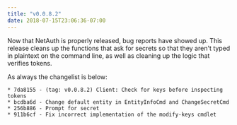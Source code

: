```yaml
---
title: "v0.0.8.2"
date: 2018-07-15T23:06:36-07:00
---
```


Now that NetAuth is properly released, bug reports have showed up.
This release cleans up the functions that ask for secrets so that they
aren't typed in plaintext on the command line, as well as cleaning up
the logic that verifies tokens.

As always the changelist is below:

```
* 7da8155 - (tag: v0.0.8.2) Client: Check for keys before inspecting tokens
* bcdba6d - Change default entity in EntityInfoCmd and ChangeSecretCmd
* 256b886 - Prompt for secret
* 911b6cf - Fix incorrect implementation of the modify-keys cmdlet
```
